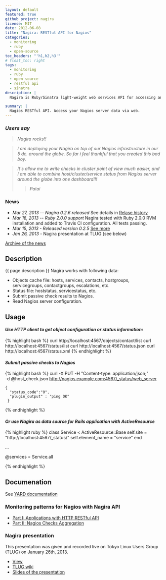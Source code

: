 ```yaml
---
layout: default
featured: true
github_project: nagira
license: MIT
date: 2012-06-08
title: "Nagira: RESTful API for Nagios"
categories:
  - monitoring
  - ruby
  - open-source
toc_headers: "'h1,h2,h3'"
# float_toc: right
tags:
  - monitoring
  - ruby
  - open source
  - restful api
  - sinatra
description: |
  Nagira is Ruby/Sinatra light-weight web services API for accessing and operating data of Nagios hosts and services, accessing Nagios configuration.

summary: |
  Nagios RESTful API. Access your Nagios server data via web.
---
```


### *Users say*

> *Nagira rocks!!*

> <em>I am deploying your Nagira on top of our Nagios infrastructure in our 5 dc. around the globe. So far i feel thankful that you created this bad boy.</em>

> <em>It's allow me to write checks in cluster point of view much easier, and I am able to combine host/cluster/service status from Nagios server around the globe into one dashboard!!!</em>
>> *Patai*

### News
* *Mar 27, 2013 -- Nagira 0.2.6 released*
    See details in [Relase history](https://github.com/dmytro/nagira/blob/v0.2.6/History.md)
* *Mar 18, 2013 -- Ruby 2.0.0 support*
   Nagira tested with Ruby 2.0.0 RVM installation and added to Travis CI configuration. All tests passing.
* *Mar 15, 2013 - Released version 0.2.5* [See more](posts/2013-03-15-nagira_v0.2.5_release)
* *Jan 26, 2013* - Nagira presentation at TLUG (see below)

[Archive of the news](older_news.html)


## Description

{{ page.description }}
Nagira works with following data:

* Objects cache file: hosts, services, contacts, hostgroups, servicegroups, contactgroups, escalations, etc.
* Status file: hoststatus, servicestatus, etc.
* Submit passive check results to Nagios.
* Read Nagios server configuration.

## Usage

#### *Use HTTP client to get object configuration or status information:*


{% highlight bash %}
    curl http://localhost:4567/objects/contact/list
    curl http://localhost:4567/status/list
    curl http://localhost:4567/status.json
    curl http://localhost:4567/status.xml
{% endhighlight %}


#### *Submit passive checks to Nagios*
 
{% highlight bash %}
    curl -X PUT -H "Content-type: application/json;" \
        -d @host_check.json http://nagios.example.com:4567/_status/web_server
        
    {
      "status_code":"0",
      "plugin_output" : "ping OK"
     }
{% endhighlight %}

#### *Or use Nagira as data source for Rails application with ActiveResource*

{% highlight ruby %}
class Service < ActiveResource::Base
  self.site = "http://localhost:4567/_status/"
  self.element_name = "service"
end

...

@services = Service.all

{% endhighlight %}


## Documenation

See [YARD documentation](doc)

### Monitoring patterns for Nagios with Nagira API 

* [Part I: Applications with HTTP RESTful API](/2012/12/12/monitoring-patterns-I.html)
* [Part II: Nagios Checks Aggregation](/2012/12/14/monitoring-patterns-II.html)

### Nagira presentation

This presentation was given and recorded live on Tokyo Linux Users Group (TLUG) on January 26th, 2013.

* [View](http://www.ustream.tv/recorded/28811269)
* [TLUG wiki](http://tlug.jp)
* [Slides of the presentation](tlug-2012-01-26)


